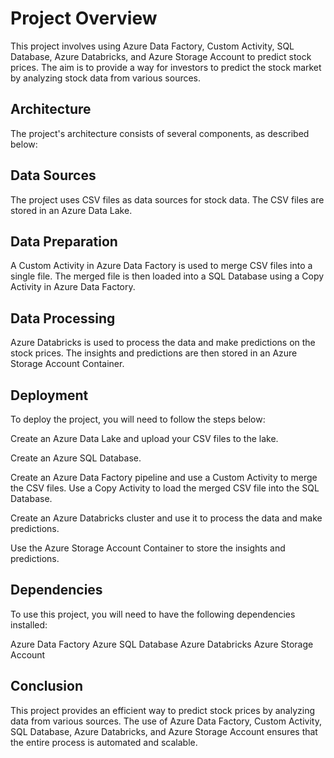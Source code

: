 # Project Overview
This project involves using Azure Data Factory, Custom Activity, SQL Database, Azure Databricks, and Azure Storage Account to predict stock prices. The aim is to provide a way for investors to predict the stock market by analyzing stock data from various sources.

## Architecture
The project's architecture consists of several components, as described below:

## Data Sources
The project uses CSV files as data sources for stock data. The CSV files are stored in an Azure Data Lake.

## Data Preparation
A Custom Activity in Azure Data Factory is used to merge CSV files into a single file. The merged file is then loaded into a SQL Database using a Copy Activity in Azure Data Factory.

## Data Processing
Azure Databricks is used to process the data and make predictions on the stock prices. The insights and predictions are then stored in an Azure Storage Account Container.

## Deployment
To deploy the project, you will need to follow the steps below:

Create an Azure Data Lake and upload your CSV files to the lake.

Create an Azure SQL Database.

Create an Azure Data Factory pipeline and use a Custom Activity to merge the CSV files. Use a Copy Activity to load the merged CSV file into the SQL Database.

Create an Azure Databricks cluster and use it to process the data and make predictions.

Use the Azure Storage Account Container to store the insights and predictions.

## Dependencies
To use this project, you will need to have the following dependencies installed:

Azure Data Factory
Azure SQL Database
Azure Databricks
Azure Storage Account

## Conclusion
This project provides an efficient way to predict stock prices by analyzing data from various sources. The use of Azure Data Factory, Custom Activity, SQL Database, Azure Databricks, and Azure Storage Account ensures that the entire process is automated and scalable.
